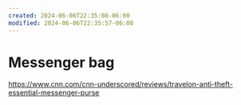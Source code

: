 ```yaml
---
created: 2024-06-06T22:35:08-06:00
modified: 2024-06-06T22:35:57-06:00
---
```


# Messenger bag

https://www.cnn.com/cnn-underscored/reviews/travelon-anti-theft-essential-messenger-purse
